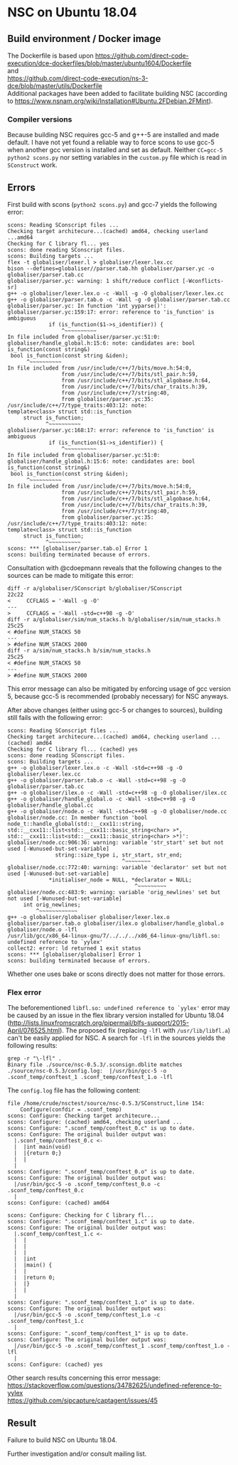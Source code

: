 # NSC on Ubuntu 18.04
## Build environment / Docker image
The Dockerfile is based upon https://github.com/direct-code-execution/dce-dockerfiles/blob/master/ubuntu1604/Dockerfile  
and  
https://github.com/direct-code-execution/ns-3-dce/blob/master/utils/Dockerfile  
Additional packages have been added to facilitate building NSC (according to https://www.nsnam.org/wiki/Installation#Ubuntu.2FDebian.2FMint).

### Compiler versions
Because building NSC requires gcc-5 and g++-5 are installed and made default. I have not yet found a reliable way to force scons to use gcc-5 when another gcc version is installed and set as default. Neither `CC=gcc-5 python2 scons.py` nor setting variables in the `custom.py` file which is read in `SConstruct` work. 

## Errors
First build with scons (`python2 scons.py`) and gcc-7 yields the following error:

```
scons: Reading SConscript files ...
Checking target architecure...(cached) amd64, checking userland ...amd64
Checking for C library fl... yes
scons: done reading SConscript files.
scons: Building targets ...
flex -t globaliser/lexer.l > globaliser/lexer.lex.cc
bison --defines=globaliser//parser.tab.hh globaliser/parser.yc -o globaliser/parser.tab.cc
globaliser/parser.yc: warning: 1 shift/reduce conflict [-Wconflicts-sr]
g++ -o globaliser/lexer.lex.o -c -Wall -g -O globaliser/lexer.lex.cc
g++ -o globaliser/parser.tab.o -c -Wall -g -O globaliser/parser.tab.cc
globaliser/parser.yc: In function 'int yyparse()':
globaliser/parser.yc:159:17: error: reference to 'is_function' is ambiguous
             if (is_function($1->s_identifier)) {
                 ^~~~~~~~~~~
In file included from globaliser/parser.yc:51:0:
globaliser/handle_global.h:15:6: note: candidates are: bool is_function(const string&)
 bool is_function(const string &iden);
      ^~~~~~~~~~~
In file included from /usr/include/c++/7/bits/move.h:54:0,
                 from /usr/include/c++/7/bits/stl_pair.h:59,
                 from /usr/include/c++/7/bits/stl_algobase.h:64,
                 from /usr/include/c++/7/bits/char_traits.h:39,
                 from /usr/include/c++/7/string:40,
                 from globaliser/parser.yc:35:
/usr/include/c++/7/type_traits:403:12: note:                 template<class> struct std::is_function
     struct is_function;
            ^~~~~~~~~~~
globaliser/parser.yc:168:17: error: reference to 'is_function' is ambiguous
             if (is_function($1->s_identifier)) {
                 ^~~~~~~~~~~
In file included from globaliser/parser.yc:51:0:
globaliser/handle_global.h:15:6: note: candidates are: bool is_function(const string&)
 bool is_function(const string &iden);
      ^~~~~~~~~~~
In file included from /usr/include/c++/7/bits/move.h:54:0,
                 from /usr/include/c++/7/bits/stl_pair.h:59,
                 from /usr/include/c++/7/bits/stl_algobase.h:64,
                 from /usr/include/c++/7/bits/char_traits.h:39,
                 from /usr/include/c++/7/string:40,
                 from globaliser/parser.yc:35:
/usr/include/c++/7/type_traits:403:12: note:                 template<class> struct std::is_function
     struct is_function;
            ^~~~~~~~~~~
scons: *** [globaliser/parser.tab.o] Error 1
scons: building terminated because of errors.
```

Consultation with @cdoepmann reveals that the following changes to the sources can be made to mitigate this error:
```
diff -r a/globaliser/SConscript b/globaliser/SConscript
22c22
<     CCFLAGS = '-Wall -g -O'
---
>     CCFLAGS = '-Wall -std=c++98 -g -O'
diff -r a/globaliser/sim/num_stacks.h b/globaliser/sim/num_stacks.h
25c25
< #define NUM_STACKS 50
---
> #define NUM_STACKS 2000
diff -r a/sim/num_stacks.h b/sim/num_stacks.h
25c25
< #define NUM_STACKS 50
---
> #define NUM_STACKS 2000

```
This error message can also be mitigated by enforcing usage of gcc version 5, because gcc-5 is recommended (probably necessary) for NSC anyways.

After above changes (either using gcc-5 or changes to sources), building still fails with the following error:
```
scons: Reading SConscript files ...
Checking target architecure...(cached) amd64, checking userland ...(cached) amd64
Checking for C library fl... (cached) yes
scons: done reading SConscript files.
scons: Building targets ...
g++ -o globaliser/lexer.lex.o -c -Wall -std=c++98 -g -O globaliser/lexer.lex.cc
g++ -o globaliser/parser.tab.o -c -Wall -std=c++98 -g -O globaliser/parser.tab.cc
g++ -o globaliser/ilex.o -c -Wall -std=c++98 -g -O globaliser/ilex.cc
g++ -o globaliser/handle_global.o -c -Wall -std=c++98 -g -O globaliser/handle_global.cc
g++ -o globaliser/node.o -c -Wall -std=c++98 -g -O globaliser/node.cc
globaliser/node.cc: In member function 'bool node_t::handle_global(std::__cxx11::string, std::__cxx11::list<std::__cxx11::basic_string<char> >*, std::__cxx11::list<std::__cxx11::basic_string<char> >*)':
globaliser/node.cc:906:36: warning: variable 'str_start' set but not used [-Wunused-but-set-variable]
               string::size_type i, str_start, str_end;
                                    ^~~~~~~~~
globaliser/node.cc:772:40: warning: variable 'declarator' set but not used [-Wunused-but-set-variable]
             *initialiser_node = NULL, *declarator = NULL;
                                        ^~~~~~~~~~
globaliser/node.cc:483:9: warning: variable 'orig_newlines' set but not used [-Wunused-but-set-variable]
     int orig_newlines;
         ^~~~~~~~~~~~~
g++ -o globaliser/globaliser globaliser/lexer.lex.o globaliser/parser.tab.o globaliser/ilex.o globaliser/handle_global.o globaliser/node.o -lfl
/usr/lib/gcc/x86_64-linux-gnu/7/../../../x86_64-linux-gnu/libfl.so: undefined reference to `yylex'
collect2: error: ld returned 1 exit status
scons: *** [globaliser/globaliser] Error 1
scons: building terminated because of errors. 
```

Whether one uses bake or scons directly does not matter for those errors.

### Flex error
The beforementioned ```libfl.so: undefined reference to `yylex'``` error may be caused by an issue in the flex library version installed for Ubuntu 18.04 (http://lists.linuxfromscratch.org/pipermail/blfs-support/2015-April/076525.html). The proposed fix (replacing `-lfl` with `/usr/lib/libfl.a`) can't be easily applied for NSC. A search for `-lfl` in the sources yields the following results:
```
grep -r "\-lfl" .
Binary file ./source/nsc-0.5.3/.sconsign.dblite matches
./source/nsc-0.5.3/config.log:  |/usr/bin/gcc-5 -o .sconf_temp/conftest_1 .sconf_temp/conftest_1.o -lfl

```
The `config.log` file has the following content:
```
file /home/crude/nsctest/source/nsc-0.5.3/SConstruct,line 154:
    Configure(confdir = .sconf_temp)
scons: Configure: Checking target architecure...
scons: Configure: (cached) amd64, checking userland ...
scons: Configure: ".sconf_temp/conftest_0.c" is up to date.
scons: Configure: The original builder output was:
  |.sconf_temp/conftest_0.c <-
  |  |int main(void)
  |  |{return 0;}
  |  |
  |
scons: Configure: ".sconf_temp/conftest_0.o" is up to date.
scons: Configure: The original builder output was:
  |/usr/bin/gcc-5 -o .sconf_temp/conftest_0.o -c .sconf_temp/conftest_0.c
  |
scons: Configure: (cached) amd64

scons: Configure: Checking for C library fl... 
scons: Configure: ".sconf_temp/conftest_1.c" is up to date.
scons: Configure: The original builder output was:
  |.sconf_temp/conftest_1.c <-
  |  |
  |  |
  |  |
  |  |int
  |  |main() {
  |  |  
  |  |return 0;
  |  |}
  |  |
  |
scons: Configure: ".sconf_temp/conftest_1.o" is up to date.
scons: Configure: The original builder output was:
  |/usr/bin/gcc-5 -o .sconf_temp/conftest_1.o -c .sconf_temp/conftest_1.c
  |
scons: Configure: ".sconf_temp/conftest_1" is up to date.
scons: Configure: The original builder output was:
  |/usr/bin/gcc-5 -o .sconf_temp/conftest_1 .sconf_temp/conftest_1.o -lfl
  |
scons: Configure: (cached) yes
```


Other search results concerning this error message:  
https://stackoverflow.com/questions/34782625/undefined-reference-to-yylex  
https://github.com/sipcapture/captagent/issues/45

## Result
Failure to build NSC on Ubuntu 18.04.

Further investigation and/or consult mailing list.
